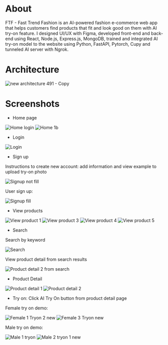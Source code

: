 # About
FTF - Fast Trend Fashion is an AI-powered fashion e-commerce web app that helps customers find products that fit and look good on them with AI try-on feature. I designed UI/UX with Figma, developed front-end and back-end using React, Node.js, Express.js, MongoDB, trained and integrated AI try-on model to the website using Python, FastAPI, Pytorch, Cupy and tunneled AI server with Ngrok.

# Architecture
![new architecture 491 - Copy](https://github.com/user-attachments/assets/1bd4b97c-5e14-4b2f-a9ea-6682218314a5)

# Screenshots
* Home page

![Home login](https://github.com/user-attachments/assets/00634790-438e-4620-a668-4cc6de3a1d81)
![Home 1b](https://github.com/user-attachments/assets/838da493-848c-4f62-9b56-19ced91dcaff)

* Login

![Login](https://github.com/user-attachments/assets/4654e8d2-1ecd-4ec9-8903-0dd33d5729cc)

* Sign up

Instructions to create new account: add information and view example to upload try-on photo

![Signup not fill](https://github.com/user-attachments/assets/5e998ff7-0e89-41b0-a0f7-8d48a702bdd4)

User sign up:

![Signup fill](https://github.com/user-attachments/assets/66532e93-c367-4ba9-a8f7-27bbcd4c187e)

* View products

![View product 1](https://github.com/user-attachments/assets/3323df16-6e14-4cf0-9d51-442c2568a1d2)
![View product 3](https://github.com/user-attachments/assets/1e2fd946-4446-4344-9040-c52c7f0cd97b)
![View product 4](https://github.com/user-attachments/assets/f6032cf9-c685-4318-bf71-7221a64a91e5)
![View product 5](https://github.com/user-attachments/assets/92d3d666-cda9-4dda-9f2d-fc43d6b603f7)

* Search

Search by keyword

![Search](https://github.com/user-attachments/assets/fd5666c1-2bd6-48ee-8451-4221211843f0)

View product detail from search results

![Product detail 2 from search](https://github.com/user-attachments/assets/5cee6f52-6667-4481-98b8-cc1188298a97)

* Product Detail

![Product detail 1](https://github.com/user-attachments/assets/2d60d2fc-2f37-427d-b08b-9424ee08a98e)
![Product detail 2](https://github.com/user-attachments/assets/0574a2fe-7ef0-405d-ab0c-6bbb7f44d19a)

* Try on: Click AI Try On button from product detail page

Female try on demo:

![Female 1 Tryon 2 new](https://github.com/user-attachments/assets/db4f1623-3d69-43fd-8365-91aafa7a2fec)
![Female 3 Tryon new](https://github.com/user-attachments/assets/0b39befa-535e-44dc-a627-85b750c3b8f2)

Male try on demo:

![Male 1 tryon](https://github.com/user-attachments/assets/d57d7407-7da3-4f2a-aadb-2ba131e153e8)
![Male 2 tryon 1 new](https://github.com/user-attachments/assets/773164ee-834a-45c9-8feb-bd16f91db501)
